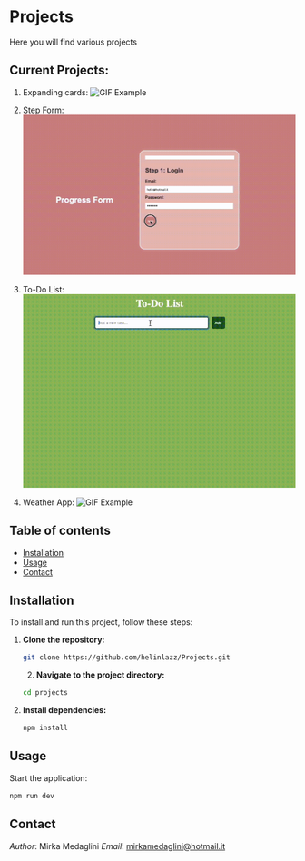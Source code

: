 # Projects

Here you will find various projects

## Current Projects:

1. Expanding cards:
   ![GIF Example](./gif/Project-1.gif)

2. Step Form:
   ![GIF Example](./gif/Project-2.gif)

3. To-Do List:
   ![GIF Example](./gif/Project-3.gif)

4. Weather App:
   ![GIF Example](./gif/Project-4.gif)

## Table of contents

- [Installation](#installation)
- [Usage](#usage)
- [Contact](#contact)

## Installation

To install and run this project, follow these steps:

1. **Clone the repository:**

   ```bash
   git clone https://github.com/helinlazz/Projects.git
   ```

   2. **Navigate to the project directory:**

   ```bash
   cd projects
   ```

2. **Install dependencies:**

   ```bash
   npm install
   ```

## Usage

Start the application:

```bash
npm run dev
```

## Contact

_Author_: Mirka Medaglini
_Email_: mirkamedaglini@hotmail.it
